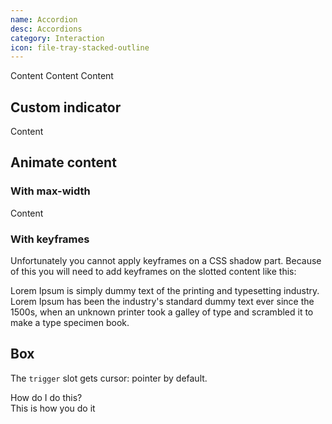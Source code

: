 ```yaml
---
name: Accordion
desc: Accordions
category: Interaction
icon: file-tray-stacked-outline
---
```


<core-knobs element="core-accordion">
<core-accordion title="Accordion 1">
  <core-box padding="md">Content</core-box>
</core-accordion>
<core-accordion title="Accordion 2">
  <core-box padding="md">Content</core-box>
</core-accordion>
<core-accordion title="Accordion 3">
  <core-box padding="md">Content</core-box>
</core-accordion>
</core-knobs>

## Custom indicator

<core-knobs hideTabs element="core-accordion">
<style>
  .indicator [slot="start"] {
    transform: rotate(0deg);
    transition: all 0.2s ease;
  }
  .indicator[open] [slot="start"] {
    transform: rotate(90deg);
  }
</style>
<core-accordion class="indicator" hide-default-indicator title="Title">
  <i slot="start" class="gg-chevron-right"></i>
  <core-box padding="md">Content</core-box>
</core-accordion>
</core-knobs>

## Animate content

### With max-width

<core-knobs hideTabs element="core-accordion">
<style>
  .animate::part(content) {
    display: block;
    overflow: hidden;
    max-height: 0;
    transition: max-height 0.5s ease;
  }
  .animate[open]::part(content) {
    max-height: 50px;
  }
</style>
<core-accordion class="animate" title="Title">
  <core-box padding="md">Content</core-box>
</core-accordion>
</core-knobs>

### With keyframes

Unfortunately you cannot apply keyframes on a CSS shadow part.
Because of this you will need to add keyframes on the slotted content like this:

<core-knobs hideTabs element="core-accordion">
<style>
  @keyframes dropdown {
    0% {
      transform: rotateX(-90deg);
    }
    40% {
      transform: rotateX(20deg);
    }
    100% {
      transform: rotateX(0deg);
    }
  }
  .animate-2 .content {
    perspective: 1000px;
  }
  .animate-2[open] core-box {
    animation: 650ms both dropdown;
  }
</style>
<core-accordion class="animate-2" title="Title">
  <div class="content">
  <core-box padding="md">
  Lorem Ipsum is simply dummy text of the printing and typesetting industry. Lorem Ipsum has been the industry's standard dummy text ever since the 1500s, when an unknown printer took a galley of type and scrambled it to make a type specimen book.
  </core-box>
  </div>
</core-accordion>
</core-knobs>

## Box

The `trigger` slot gets cursor: pointer by default.

<core-knobs hideTabs element="core-accordion">
<style>
  .box {
    padding: var(--core-space-lg);
    border: 1px solid var(--core-color-ui);
    border-radius: var(--core-border-radius-md);
  }
  .box [slot="trigger"] {
    width: 100%;
    display: flex;
    align-items: center;
  }
  .box [slot="trigger"]:hover {
    color: var(--core-color-focus);
  }
  .box[open] .gg-add-r,
  .box .gg-remove-r {
    display: none;
  }
  .box[open] .gg-remove-r,
  .box .gg-add-r {
    display: inline-block;
    margin-right: var(--core-space-md);
  }
</style>
<core-accordion class="box" hide-default-indicator>
  <div slot="trigger">
    <i class="gg-add-r"></i>
    <i class="gg-remove-r"></i>
    <span>How do I do this?</span>
  </div>
  <core-box padding="md">This is how you do it</core-box>
</core-accordion>
</core-knobs>
